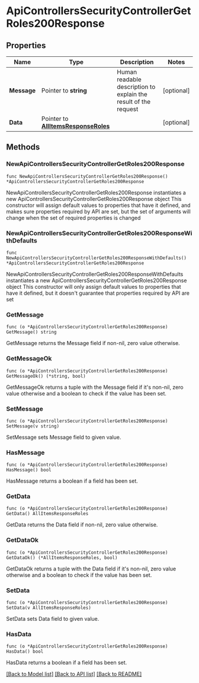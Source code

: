 # ApiControllersSecurityControllerGetRoles200Response

## Properties

Name | Type | Description | Notes
------------ | ------------- | ------------- | -------------
**Message** | Pointer to **string** | Human readable description to explain the result of the request | [optional] 
**Data** | Pointer to [**AllItemsResponseRoles**](AllItemsResponseRoles.md) |  | [optional] 

## Methods

### NewApiControllersSecurityControllerGetRoles200Response

`func NewApiControllersSecurityControllerGetRoles200Response() *ApiControllersSecurityControllerGetRoles200Response`

NewApiControllersSecurityControllerGetRoles200Response instantiates a new ApiControllersSecurityControllerGetRoles200Response object
This constructor will assign default values to properties that have it defined,
and makes sure properties required by API are set, but the set of arguments
will change when the set of required properties is changed

### NewApiControllersSecurityControllerGetRoles200ResponseWithDefaults

`func NewApiControllersSecurityControllerGetRoles200ResponseWithDefaults() *ApiControllersSecurityControllerGetRoles200Response`

NewApiControllersSecurityControllerGetRoles200ResponseWithDefaults instantiates a new ApiControllersSecurityControllerGetRoles200Response object
This constructor will only assign default values to properties that have it defined,
but it doesn't guarantee that properties required by API are set

### GetMessage

`func (o *ApiControllersSecurityControllerGetRoles200Response) GetMessage() string`

GetMessage returns the Message field if non-nil, zero value otherwise.

### GetMessageOk

`func (o *ApiControllersSecurityControllerGetRoles200Response) GetMessageOk() (*string, bool)`

GetMessageOk returns a tuple with the Message field if it's non-nil, zero value otherwise
and a boolean to check if the value has been set.

### SetMessage

`func (o *ApiControllersSecurityControllerGetRoles200Response) SetMessage(v string)`

SetMessage sets Message field to given value.

### HasMessage

`func (o *ApiControllersSecurityControllerGetRoles200Response) HasMessage() bool`

HasMessage returns a boolean if a field has been set.

### GetData

`func (o *ApiControllersSecurityControllerGetRoles200Response) GetData() AllItemsResponseRoles`

GetData returns the Data field if non-nil, zero value otherwise.

### GetDataOk

`func (o *ApiControllersSecurityControllerGetRoles200Response) GetDataOk() (*AllItemsResponseRoles, bool)`

GetDataOk returns a tuple with the Data field if it's non-nil, zero value otherwise
and a boolean to check if the value has been set.

### SetData

`func (o *ApiControllersSecurityControllerGetRoles200Response) SetData(v AllItemsResponseRoles)`

SetData sets Data field to given value.

### HasData

`func (o *ApiControllersSecurityControllerGetRoles200Response) HasData() bool`

HasData returns a boolean if a field has been set.


[[Back to Model list]](../README.md#documentation-for-models) [[Back to API list]](../README.md#documentation-for-api-endpoints) [[Back to README]](../README.md)


